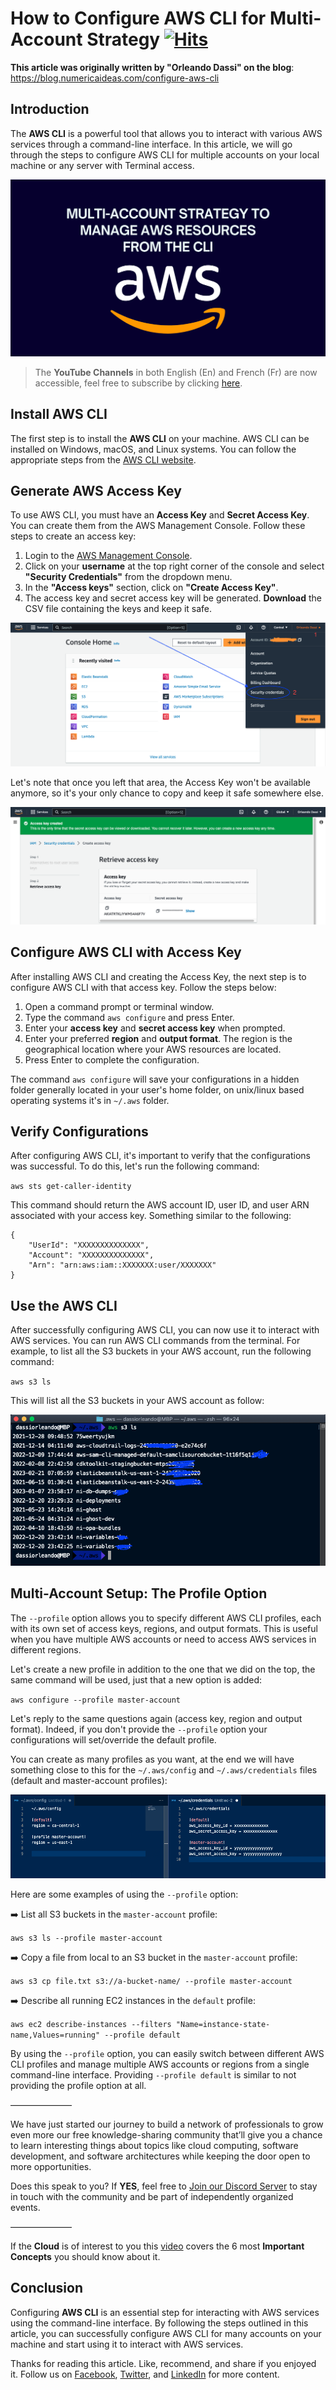 # How to Configure AWS CLI for Multi-Account Strategy&nbsp;[![Hits](https://hits.seeyoufarm.com/api/count/incr/badge.svg?url=https%3A%2F%2Fgithub.com%2Fnumerica-ideas%2Fcommunity%2Ftree%2Fmaster%2Faws%2Fconfigure-aws-cli-multi-account-strategy&count_bg=%2379C83D&title_bg=%23555555&icon=&icon_color=%23E7E7E7&title=hits&edge_flat=false)](https://blog.numericaideas.com/configure-aws-cli)

**This article was originally written by "Orleando Dassi" on the blog**: https://blog.numericaideas.com/configure-aws-cli

## Introduction
The **AWS CLI** is a powerful tool that allows you to interact with various AWS services through a command-line interface. In this article, we will go through the steps to configure AWS CLI for multiple accounts on your local machine or any server with Terminal access.

[![FeaturedImage](./images/how-to-configure-aws-cli-for-multi-account-strategy.png)](https://blog.numericaideas.com/configure-aws-cli)

> The **YouTube Channels** in both English (En) and French (Fr) are now accessible, feel free to subscribe by clicking [here](https://www.youtube.com/@numericaideas/channels?sub_confirmation=1).

## Install AWS CLI
The first step is to install the **AWS CLI** on your machine. AWS CLI can be installed on Windows, macOS, and Linux systems. You can follow the appropriate steps from the [AWS CLI website](https://docs.aws.amazon.com/cli/latest/userguide/getting-started-install.html).

## Generate AWS Access Key
To use AWS CLI, you must have an **Access Key** and **Secret Access Key**. You can create them from the AWS Management Console. Follow these steps to create an access key:
1. Login to the [AWS Management Console](https://aws.amazon.com).
2. Click on your **username** at the top right corner of the console and select **"Security Credentials"** from the dropdown menu.
3. In the **"Access keys"** section, click on **"Create Access Key"**.
4. The access key and secret access key will be generated. **Download** the CSV file containing the keys and keep it safe.

[![AWSConsoleCreateAccessKey](./images/ni-aws-cli-create-access-keys.png)](https://blog.numericaideas.com/configure-aws-cli)

Let's note that once you left that area, the Access Key won't be available anymore, so it's your only chance to copy and keep it safe somewhere else.

[![CreatedAccessKeyWarning](./images/ni-aws-cli-access-keys-created.png)](https://blog.numericaideas.com/configure-aws-cli)

## Configure AWS CLI with Access Key
After installing AWS CLI and creating the Access Key, the next step is to configure AWS CLI with that access key. Follow the steps below:
1. Open a command prompt or terminal window.
2. Type the command `aws configure` and press Enter.
3. Enter your **access key** and **secret access key** when prompted.
4. Enter your preferred **region** and **output format**. The region is the geographical location where your AWS resources are located.
5. Press Enter to complete the configuration.

The command `aws configure` will save your configurations in a hidden folder generally located in your user's home folder, on unix/linux based operating systems it's in `~/.aws` folder.

## Verify Configurations
After configuring AWS CLI, it's important to verify that the configurations was successful. To do this, let's run the following command:

`aws sts get-caller-identity`

This command should return the AWS account ID, user ID, and user ARN associated with your access key. Something similar to the following:

```
{
    "UserId": "XXXXXXXXXXXXXX",
    "Account": "XXXXXXXXXXXXXX",
    "Arn": "arn:aws:iam::XXXXXXX:user/XXXXXXX"
}
```

## Use the AWS CLI
After successfully configuring AWS CLI, you can now use it to interact with AWS services. You can run AWS CLI commands from the terminal. For example, to list all the S3 buckets in your AWS account, run the following command:

`aws s3 ls`

This will list all the S3 buckets in your AWS account as follow:

[![AWSCLITestS3](./images/ni-aws-cli-test-s3.png)](https://blog.numericaideas.com/configure-aws-cli)

## Multi-Account Setup: The Profile Option
The `--profile` option allows you to specify different AWS CLI profiles, each with its own set of access keys, regions, and output formats. This is useful when you have multiple AWS accounts or need to access AWS services in different regions.

Let's create a new profile in addition to the one that we did on the top, the same command will be used, just that a new option is added:

`aws configure --profile master-account`

Let's reply to the same questions again (access key, region and output format). Indeed, if you don't provide the `--profile` option your configurations will set/override the default profile.

You can create as many profiles as you want, at the end we will have something close to this for the `~/.aws/config` and `~/.aws/credentials` files (default and master-account profiles):

[![AWSCLIMultipleProfiles](./images/ni-aws-cli-multiple-profiles.png)](https://blog.numericaideas.com/configure-aws-cli)

Here are some examples of using the `--profile` option:

➡️ List all S3 buckets in the `master-account` profile:

`aws s3 ls --profile master-account`

➡️ Copy a file from local to an S3 bucket in the `master-account` profile:

`aws s3 cp file.txt s3://a-bucket-name/ --profile master-account`

➡️ Describe all running EC2 instances in the `default` profile:

`aws ec2 describe-instances --filters "Name=instance-state-name,Values=running" --profile default`

By using the `--profile` option, you can easily switch between different AWS CLI profiles and manage multiple AWS accounts or regions from a single command-line interface. Providing  `--profile default` is similar to not providing the profile option at all.

———————

We have just started our journey to build a network of professionals to grow even more our free knowledge-sharing community that’ll give you a chance to learn interesting things about topics like cloud computing, software development, and software architectures while keeping the door open to more opportunities.

Does this speak to you? If **YES**, feel free to [Join our Discord Server](https://discord.numericaideas.com) to stay in touch with the community and be part of independently organized events.

———————

If the **Cloud** is of interest to you this [video](https://youtu.be/0II0ikOZEYE) covers the 6 most **Important Concepts** you should know about it.

## Conclusion
Configuring **AWS CLI** is an essential step for interacting with AWS services using the command-line interface. By following the steps outlined in this article, you can successfully configure AWS CLI for many accounts on your machine and start using it to interact with AWS services.

Thanks for reading this article. Like, recommend, and share if you enjoyed it. Follow us on [Facebook](https://www.facebook.com/numericaideas), [Twitter](https://twitter.com/numericaideas), and [LinkedIn](https://www.linkedin.com/company/numericaideas) for more content.

